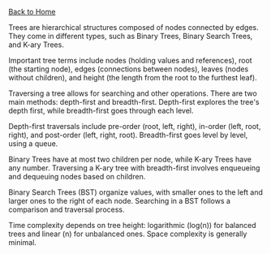 [Back to Home](../README.md)

Trees are hierarchical structures composed of nodes connected by edges. They come in different types, such as Binary Trees, Binary Search Trees, and K-ary Trees.

Important tree terms include nodes (holding values and references), root (the starting node), edges (connections between nodes), leaves (nodes without children), and height (the length from the root to the furthest leaf).

Traversing a tree allows for searching and other operations. There are two main methods: depth-first and breadth-first. Depth-first explores the tree's depth first, while breadth-first goes through each level.

Depth-first traversals include pre-order (root, left, right), in-order (left, root, right), and post-order (left, right, root). Breadth-first goes level by level, using a queue.

Binary Trees have at most two children per node, while K-ary Trees have any number. Traversing a K-ary tree with breadth-first involves enqueueing and dequeuing nodes based on children.

Binary Search Trees (BST) organize values, with smaller ones to the left and larger ones to the right of each node. Searching in a BST follows a comparison and traversal process.

Time complexity depends on tree height: logarithmic (log(n)) for balanced trees and linear (n) for unbalanced ones. Space complexity is generally minimal.